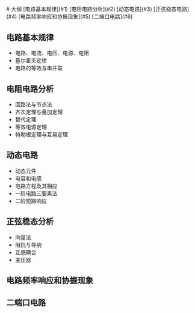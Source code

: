 <h2 id="0"></h2>
# 大纲
[电路基本规律](#1)
[电阻电路分析](#2)
[动态电路](#3)
[正弦稳态电路](#4)
[电路频率响应和协振现象](#5)
[二端口电路](#6)
<h2 id="1">电路基本规律</h2>

- 电路、电流、电压、电源、电阻
- 基尔霍夫定律
- 电路的等效与串并联

<h2 id="2">电阻电路分析</h2>

- 回路法与节点法
- 齐次定理与叠加定理
- 替代定理
- 等效电源定理
- 特勒根定理与互易定理

<h2 id="3">动态电路</h2>

- 动态元件
- 电容和电感
- 电路方程及其相应
- 一阶电路三要素法
- 二阶短路响应

<h2 id="4">正弦稳态分析</h2>

- 向量法
- 阻抗与导纳
- 互感耦合
- 变压器

<h2 id="5">电路频率响应和协振现象</h2>

<h2 id="6">二端口电路</h2>